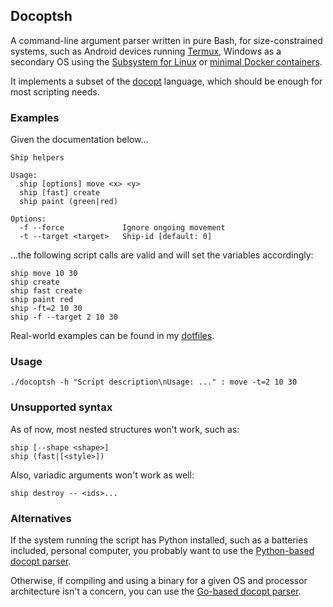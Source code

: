 ## Docoptsh

A command-line argument parser written in pure Bash, for  size-constrained systems, such as Android devices running [Termux](https://termux.com/), Windows as a secondary OS using the [Subsystem for Linux](https://docs.microsoft.com/en-us/windows/wsl/install-win10) or [minimal Docker containers](https://hub.docker.com/_/alpine/).

It implements a subset of the [docopt](http://docopt.org/) language, which should be enough for most scripting needs.

### Examples

Given the documentation below...
```
Ship helpers

Usage:
  ship [options] move <x> <y>
  ship [fast] create
  ship paint (green|red)

Options:
  -f --force             Ignore ongoing movement
  -t --target <target>   Ship-id [default: 0] 
```

...the following script calls are valid and will set the variables accordingly:
```
ship move 10 30
ship create
ship fast create
ship paint red
ship -ft=2 10 30
ship -f --target 2 10 30
```

Real-world examples can be found in my [dotfiles](https://github.com/denisidoro/dotfiles/blob/master/scripts/core/documentation.sh).

### Usage

```
./docoptsh -h "Script description\nUsage: ..." : move -t=2 10 30
```

### Unsupported syntax

As of now, most nested structures won't work, such as:
```
ship [--shape <shape>]
ship (fast|[<style>])
```

Also, variadic arguments won't work as well:
```
ship destroy -- <ids>...
```

### Alternatives

If the system running the script has Python installed, such as a batteries included, personal computer, you probably want to use the [Python-based docopt parser](https://github.com/docopt/docopt).

Otherwise, if compiling and using a binary for a given OS and processor architecture isn't a concern, you can use the [Go-based docopt parser](https://github.com/Sylvain303/docopts).